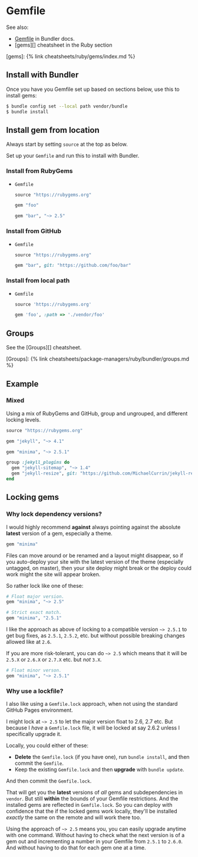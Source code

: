 # Gemfile


See also:

- [Gemfile](https://bundler.io/gemfile.html) in Bundler docs.
- [gems][] cheatsheet in the Ruby section

[gems]: {% link cheatsheets/ruby/gems/index.md %}


## Install with Bundler

Once you have you Gemfile set up based on sections below, use this to install gems:

```sh
$ bundle config set --local path vendor/bundle
$ bundle install
```

## Install gem from location

Always start by setting `source` at the top as below.

Set up your `Gemfile` and run this to install with Bundler.

### Install from RubyGems

- `Gemfile`
    ```ruby
    source "https://rubygems.org"

    gem "foo"

    gem "bar", "~> 2.5"
    ```

### Install from GitHub

- `Gemfile`
    ```ruby
    source "https://rubygems.org"

    gem "bar", git: "https://github.com/foo/bar"
    ```

### Install from local path

- `Gemfile`
    ```ruby
    source 'https://rubygems.org'

    gem 'foo', :path => './vendor/foo'
    ```


## Groups

See the [Groups][] cheatsheet.

[Groups]: {% link cheatsheets/package-managers/ruby/bundler/groups.md %}


## Example

### Mixed

Using a mix of RubyGems and GitHub, group and ungrouped, and different locking levels.

```ruby
source "https://rubygems.org"

gem "jekyll", "~> 4.1"

gem "minima", "~> 2.5.1"

group :jekyll_plugins do
  gem "jekyll-sitemap", "~> 1.4"
  gem "jekyll-resize", git: "https://github.com/MichaelCurrin/jekyll-resize"
end
```


## Locking gems

### Why lock dependency versions?

I would highly recommend **against** always pointing against the absolute **latest** version of a gem, especially a theme.

```ruby
gem "minima"
```

Files can move around or be renamed and a layout might disappear, so if you auto-deploy your site with the latest version of the theme (especially untagged, on master), then your site deploy might break or the deploy could work might the site will appear broken.

So rather lock like one of these:

```ruby
# Float major version.
gem "minima", "~> 2.5"

# Strict exact match.
gem "minima", "2.5.1"
```

I like the approach as above of locking to a compatible version `~> 2.5.1` to get bug fixes, as `2.5.1`, `2.5.2`, etc. but without possible breaking changes allowed like at `2.6`.

If you are more risk-tolerant, you can do `~> 2.5` which means that it will be `2.5.X` or `2.6.X` or `2.7.X` etc. but _not_ `3.X`.

```ruby
# Float minor verson.
gem "minima", "~> 2.5.1"
```

### Why use a lockfile?

I also like using a `Gemfile.lock` approach, when not using the standard GitHub Pages environment.

I might lock at `~> 2.5` to let the major version float to 2.6, 2.7 etc. But because I _have_ a `Gemfile.lock` file, it will be locked at say 2.6.2 unless I specifically upgrade it.

Locally, you could either of these:

- **Delete** the `Gemfile.lock` (if you have one), run `bundle install`, and then commit the `Gemfile`.
- Keep the existing `Gemfile.lock` and then **upgrade** with `bundle update`.

And then commit the `Gemfile.lock`.

That will get you the **latest** versions of _all_ gems and subdependencies in `vendor`. But still **within** the bounds of your Gemfile restrictions. And the installed gems are reflected in `Gemfile.lock`. So you can deploy with confidence that the if the locked gems work locally, they'll be installed _exactly_ the same on the remote and will work there too.

Using the approach of `~> 2.5` means you, you can easily upgrade anytime with one command. Without having to check what the next version is of a gem out and incrementing a number in your Gemfile from `2.5.1` to `2.6.0`. And without having to do that for each gem one at a time.
